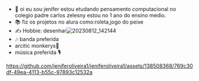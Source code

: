 - 👋 oi eu sou jenifer estou etudando pensamento computacional no colegio padre carlos zelesny estou no 1 ano do ensino medio.
- 📚 fiz os projetos no alura como:roleta,jogo do peixe
- ✍️ Hobbie: desenhar![20230812_142144](https://github.com/jeniferoliveira1/jeniferoliveira1/assets/138508368/62071690-0820-4c7e-a749-c5a524e089c1)
- 🎶 banda preferida
- arcitic monkerys🎸
- música preferida 🎙

https://github.com/jeniferoliveira1/jeniferoliveira1/assets/138508368/769c30df-49ea-4113-b55c-97893c12532a
